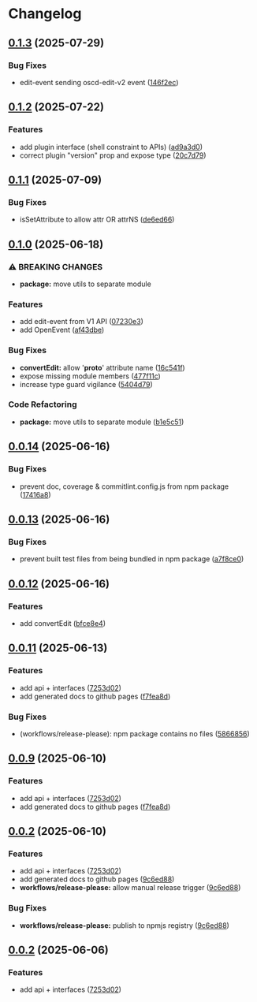 # Changelog

## [0.1.3](https://github.com/OMICRONEnergyOSS/oscd-api/compare/oscd-api-v0.1.2...oscd-api-v0.1.3) (2025-07-29)


### Bug Fixes

* edit-event sending oscd-edit-v2 event ([146f2ec](https://github.com/OMICRONEnergyOSS/oscd-api/commit/146f2ecb303b2a7e6a12b2037a08ce154951879b))

## [0.1.2](https://github.com/OMICRONEnergyOSS/oscd-api/compare/oscd-api-v0.1.1...oscd-api-v0.1.2) (2025-07-22)


### Features

* add plugin interface (shell constraint to APIs) ([ad9a3d0](https://github.com/OMICRONEnergyOSS/oscd-api/commit/ad9a3d0a61fd5f27acf5bd8ca5b781acb049ad65))
* correct plugin "version" prop and expose type ([20c7d79](https://github.com/OMICRONEnergyOSS/oscd-api/commit/20c7d797adb2806240395f85d473a8309a974385))

## [0.1.1](https://github.com/OMICRONEnergyOSS/oscd-api/compare/oscd-api-v0.1.0...oscd-api-v0.1.1) (2025-07-09)


### Bug Fixes

* isSetAttribute to allow attr OR attrNS ([de6ed66](https://github.com/OMICRONEnergyOSS/oscd-api/commit/de6ed66453f26415f6cc5c6e332e7a1b8bb647d0))

## [0.1.0](https://github.com/OMICRONEnergyOSS/oscd-api/compare/oscd-api-v0.0.14...oscd-api-v0.1.0) (2025-06-18)


### ⚠ BREAKING CHANGES

* **package:** move utils to separate module

### Features

* add edit-event from V1 API ([07230e3](https://github.com/OMICRONEnergyOSS/oscd-api/commit/07230e352ad616df98c50df66e5701fe70fcfac9))
* add OpenEvent ([af43dbe](https://github.com/OMICRONEnergyOSS/oscd-api/commit/af43dbe5d681de31e81bbf0be5b60079ce2112f3))


### Bug Fixes

* **convertEdit:** allow '__proto__' attribute name ([16c541f](https://github.com/OMICRONEnergyOSS/oscd-api/commit/16c541fd2f856f05373e771c97ee8a881fe3e7b9))
* expose missing module members ([477f11c](https://github.com/OMICRONEnergyOSS/oscd-api/commit/477f11c4ef337b9763a933c5f087303c7f6599f0))
* increase type guard vigilance ([5404d79](https://github.com/OMICRONEnergyOSS/oscd-api/commit/5404d796c683488db2cc145f6d6ceb2888ffa94d))


### Code Refactoring

* **package:** move utils to separate module ([b1e5c51](https://github.com/OMICRONEnergyOSS/oscd-api/commit/b1e5c51e233cf0f4627ba5b6bc69cb58041647d0))

## [0.0.14](https://github.com/OMICRONEnergyOSS/oscd-api/compare/oscd-api-v0.0.13...oscd-api-v0.0.14) (2025-06-16)


### Bug Fixes

* prevent doc, coverage & commitlint.config.js from npm package ([17416a8](https://github.com/OMICRONEnergyOSS/oscd-api/commit/17416a8c98481a399ccb088ee1d9632ed78be376))

## [0.0.13](https://github.com/OMICRONEnergyOSS/oscd-api/compare/oscd-api-v0.0.12...oscd-api-v0.0.13) (2025-06-16)


### Bug Fixes

* prevent built test files from being bundled in npm package ([a7f8ce0](https://github.com/OMICRONEnergyOSS/oscd-api/commit/a7f8ce0bd96c1419289e813748591fca6376b420))

## [0.0.12](https://github.com/OMICRONEnergyOSS/oscd-api/compare/oscd-api-v0.0.11...oscd-api-v0.0.12) (2025-06-16)


### Features

* add convertEdit ([bfce8e4](https://github.com/OMICRONEnergyOSS/oscd-api/commit/bfce8e4caeab6a93099d5922bccfc431f2c29373))

## [0.0.11](https://github.com/OMICRONEnergyOSS/oscd-api/compare/oscd-api-v0.0.10...oscd-api-v0.0.11) (2025-06-13)


### Features

* add api + interfaces ([7253d02](https://github.com/OMICRONEnergyOSS/oscd-api/commit/7253d02905ad011cdb736520036be3c9d415f32e))
* add generated docs to github pages ([f7fea8d](https://github.com/OMICRONEnergyOSS/oscd-api/commit/f7fea8d559f59b538270d10892495579a3de5729))


### Bug Fixes

* (workflows/release-please): npm package contains no files ([5866856](https://github.com/OMICRONEnergyOSS/oscd-api/commit/5866856cb6edcd3515a2dfe550a895e312d5d5d6))

## [0.0.9](https://github.com/OMICRONEnergyOSS/oscd-api/compare/oscd-api-v0.0.8...oscd-api-v0.0.9) (2025-06-10)


### Features

* add api + interfaces ([7253d02](https://github.com/OMICRONEnergyOSS/oscd-api/commit/7253d02905ad011cdb736520036be3c9d415f32e))
* add generated docs to github pages ([f7fea8d](https://github.com/OMICRONEnergyOSS/oscd-api/commit/f7fea8d559f59b538270d10892495579a3de5729))

## [0.0.2](https://github.com/OMICRONEnergyOSS/oscd-api/compare/oscd-api-v0.0.1...oscd-api-v0.0.2) (2025-06-10)


### Features

* add api + interfaces ([7253d02](https://github.com/OMICRONEnergyOSS/oscd-api/commit/7253d02905ad011cdb736520036be3c9d415f32e))
* add generated docs to github pages ([9c6ed88](https://github.com/OMICRONEnergyOSS/oscd-api/commit/9c6ed882e56ddf358b23a73049a043bd80bb8e78))
* **workflows/release-please:** allow manual release trigger ([9c6ed88](https://github.com/OMICRONEnergyOSS/oscd-api/commit/9c6ed882e56ddf358b23a73049a043bd80bb8e78))


### Bug Fixes

* **workflows/release-please:** publish to npmjs registry ([9c6ed88](https://github.com/OMICRONEnergyOSS/oscd-api/commit/9c6ed882e56ddf358b23a73049a043bd80bb8e78))

## [0.0.2](https://github.com/OMICRONEnergyOSS/oscd-api/compare/oscd-api-v0.0.1...oscd-api-v0.0.2) (2025-06-06)


### Features

* add api + interfaces ([7253d02](https://github.com/OMICRONEnergyOSS/oscd-api/commit/7253d02905ad011cdb736520036be3c9d415f32e))
